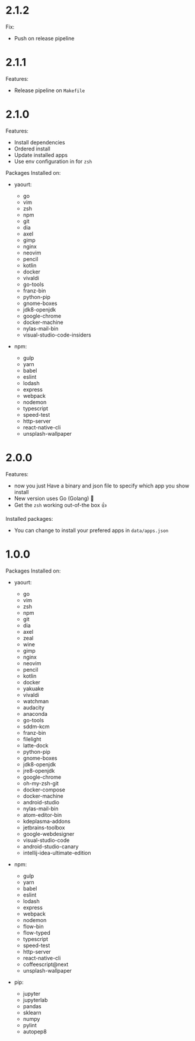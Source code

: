 
# 2.1.2

Fix:

- Push on release pipeline

# 2.1.1

Features:

- Release pipeline on `Makefile`

# 2.1.0

Features:

- Install dependencies
- Ordered install
- Update installed apps
- Use env configuration in for `zsh`

Packages Installed on:

- yaourt:
  - go
  - vim
  - zsh
  - npm
  - git
  - dia
  - axel
  - gimp
  - nginx
  - neovim
  - pencil
  - kotlin
  - docker
  - vivaldi
  - go-tools
  - franz-bin
  - python-pip
  - gnome-boxes
  - jdk8-openjdk
  - google-chrome
  - docker-machine
  - nylas-mail-bin
  - visual-studio-code-insiders

- npm:
  - gulp
  - yarn
  - babel
  - eslint
  - lodash
  - express
  - webpack
  - nodemon
  - typescript
  - speed-test
  - http-server
  - react-native-cli
  - unsplash-wallpaper

# 2.0.0

Features:

- now you just Have a binary and json file to specify which app you show install
- New version uses Go (Golang) 🤩
- Get the `zsh` working out-of-the box 👍

Installed packages:

- You can change to install your prefered apps in `data/apps.json`


# 1.0.0

Packages Installed on:

- yaourt:
    - go
    - vim
    - zsh
    - npm
    - git
    - dia
    - axel
    - zeal
    - wine
    - gimp
    - nginx
    - neovim
    - pencil
    - kotlin
    - docker
    - yakuake
    - vivaldi
    - watchman
    - audacity
    - anaconda
    - go-tools
    - sddm-kcm
    - franz-bin
    - filelight
    - latte-dock
    - python-pip
    - gnome-boxes
    - jdk8-openjdk
    - jre8-openjdk
    - google-chrome
    - oh-my-zsh-git
    - docker-compose
    - docker-machine
    - android-studio
    - nylas-mail-bin
    - atom-editor-bin
    - kdeplasma-addons
    - jetbrains-toolbox
    - google-webdesigner
    - visual-studio-code
    - android-studio-canary
    - intellij-idea-ultimate-edition

- npm:
    - gulp
    - yarn
    - babel
    - eslint
    - lodash
    - express
    - webpack
    - nodemon
    - flow-bin
    - flow-typed
    - typescript
    - speed-test
    - http-server
    - react-native-cli
    - coffeescript@next
    - unsplash-wallpaper

- pip:
    - jupyter
    - jupyterlab
    - pandas
    - sklearn
    - numpy
    - pylint
    - autopep8
